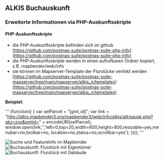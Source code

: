 ## ALKIS Buchauskunft

### Erweiterte Informationen via PHP-Auskunftsskripte

#### PHP-Auskunftsskripte
- die PHP-Auskunftsskripte befinden sich im github [https://github.com/postnas-suite/postnas-suite-php-info](https://github.com/postnas-suite/postnas-suite-php-info)
- die PHP-Auskunftsskripte werden in einen aufrufbaren Ordner kopiert, z.B. mapbender/web/info
- sie können im Mapserver-Template der Flurstücke verlinkt werden [https://github.com/postnas-suite/postnas-suite-mapserver/tree/main/mapserver/alkis_n/templates](https://github.com/postnas-suite/postnas-suite-mapserver/tree/main/mapserver/alkis_n/templates)

**Beispiel:**


'''
(function() {
	var selParcel = "[gml_id]";
	var link = "http://alkis.mapbender3.org/mapbender3/web/info/alkis/alkisausk.php?gkz=xxx&gmlid=" 
        + encodeURI(selParcel);
	window.open(link,'','left=0,top=20,width=600,height=800,resizable=yes,menubar=no,toolbar=no,
        location=no,status=no,scrollbar=yes');
})();
'''   


![Suche und FeatureInfo im Mapbender](../images/PMapbender_Integration_von_Auskunftsskripten.png)
![Buchauskunft: Flurstück mit Eigentümer](../images/PHP_Auskunftsskript_Flurstueck_Eigentuermer.png)
![Buchauskunft: Flurstück mit Gebäude](../images/PHP_Auskunftsskript_Flurstueck_Gebaeude.png)

